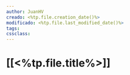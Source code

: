 ```yaml
---
author: JuanHV
creado: <%tp.file.creation_date()%>
modificado: <%tp.file.last_modified_date()%>
tags:
cssclass:
---
```


# [[<%tp.file.title%>]]
